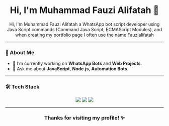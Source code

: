 <h1 align="center">Hi, I'm Muhammad Fauzi Alifatah 👋</h1>
<p align="center">
  Hi, I'm Muhammad Fauzi Alifatah a WhatsApp bot script developer using Java Script commands (Command Java Script, ECMAScript Modules), and when creating my portfolio page I often use the name Fauzialifatah
</p>

---

### 🚀 About Me

- 🔭 I’m currently working on **WhatsApp Bots** and **Web Projects**.
- 💬 Ask me about **JavaScript**, **Node.js**, **Automation Bots**.

---

### 🛠 Tech Stack

<div align="center">
  <img src="https://img.shields.io/badge/JavaScript-F7DF1E?logo=javascript&logoColor=black&style=for-the-badge"/>
  <img src="https://img.shields.io/badge/Node.js-339933?logo=node.js&logoColor=white&style=for-the-badge"/>
  <img src="https://img.shields.io/badge/MongoDB-47A248?logo=mongodb&logoColor=white&style=for-the-badge"/>
</div>

---

<h3 align="center">Thanks for visiting my profile! ✨</h3>
